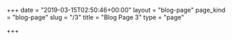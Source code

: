 +++
date = "2019-03-15T02:50:46+00:00"
layout = "blog-page"
page_kind = "blog-page"
slug = "/3"
title = "Blog Page 3"
type = "page"

+++
